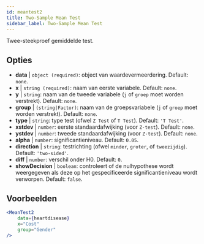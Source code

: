 ```yaml
---
id: meantest2
title: Two-Sample Mean Test
sidebar_label: Two-Sample Mean Test
---
```


Twee-steekproef gemiddelde test.

## Opties

* __data__ | `object (required)`: object van waardevermeerdering. Default: `none`.
* __x__ | `string (required)`: naam van eerste variabele. Default: `none`.
* __y__ | `string`: naam van de tweede variabele (`j` of `groep` moet worden verstrekt). Default: `none`.
* __group__ | `(string|Factor)`: naam van de groepsvariabele (`j` of `groep` moet worden verstrekt). Default: `none`.
* __type__ | `string`: type test (ofwel `Z Test` of `T Test`). Default: `'T Test'`.
* __xstdev__ | `number`: eerste standaardafwijking (voor `Z-test`). Default: `none`.
* __ystdev__ | `number`: tweede standaardafwijking (voor `Z-test`). Default: `none`.
* __alpha__ | `number`: significantieniveau. Default: `0.05`.
* __direction__ | `string`: testrichting (ofwel `minder`, `groter`, of `tweezijdig`). Default: `'two-sided'`.
* __diff__ | `number`: verschil onder H0. Default: `0`.
* __showDecision__ | `boolean`: controleert of de nulhypothese wordt weergegeven als deze op het gespecificeerde significantieniveau wordt verworpen. Default: `false`.


## Voorbeelden

```jsx live
<MeanTest2
    data={heartdisease} 
    x="Cost"
    group="Gender"
/>
```
